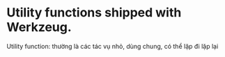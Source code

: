 # Utility functions shipped with Werkzeug.

Utility function: thường là các tác vụ nhỏ, dùng chung, có thể lặp đi lặp lại
